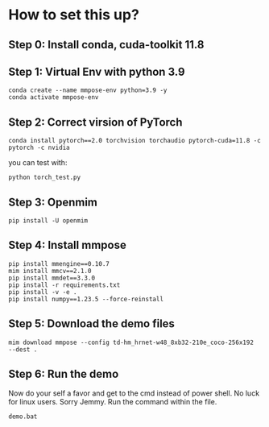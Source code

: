 # How to set this up?

## Step 0: Install conda, cuda-toolkit 11.8

## Step 1: Virtual Env with python 3.9

```shell
conda create --name mmpose-env python=3.9 -y
conda activate mmpose-env
```

## Step 2: Correct virsion of PyTorch

```shell
conda install pytorch==2.0 torchvision torchaudio pytorch-cuda=11.8 -c pytorch -c nvidia
```

you can test with:

```shell
python torch_test.py
```

## Step 3: Openmim

```shell
pip install -U openmim
```

## Step 4: Install mmpose

```shell
pip install mmengine==0.10.7
mim install mmcv==2.1.0
pip install mmdet==3.3.0
pip install -r requirements.txt
pip install -v -e .
pip install numpy==1.23.5 --force-reinstall
```

## Step 5: Download the demo files

```shell
mim download mmpose --config td-hm_hrnet-w48_8xb32-210e_coco-256x192  --dest .
```

## Step 6: Run the demo

Now do your self a favor and get to the cmd instead of power shell. No luck for linux users. Sorry Jemmy. Run the command within the file.

```shell
demo.bat
```
